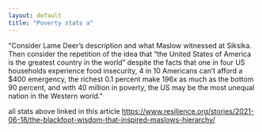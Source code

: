 ```yaml
---
layout: default
title: "Poverty stats a"
---
```




"Consider Lame Deer’s description and what Maslow witnessed at Siksika. Then consider the repetition of the idea that “the United States of America is the greatest country in the world” despite the facts that one in four US households experience food insecurity, 4 in 10 Americans can’t afford a $400 emergency, the richest 0.1 percent make 196x as much as the bottom 90 percent, and with 40 million in poverty, the US may be the most unequal nation in the Western world."

all stats above linked in this article https://www.resilience.org/stories/2021-06-18/the-blackfoot-wisdom-that-inspired-maslows-hierarchy/
